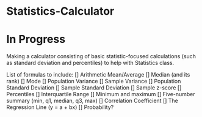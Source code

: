 # Statistics-Calculator
# In Progress

Making a calculator consisting of basic statistic-focused calculations 
(such as standard deviation and percentiles) to help with Statistics class.

List of formulas to include:
[] Arithmetic Mean/Average
[] Median (and its rank)
[] Mode
[] Population Variance
[] Sample Variance
[] Population Standard Deviation
[] Sample Standard Deviation
[] Sample z-score
[] Percentiles
[] Interquartile Range
[] Minimum and maximum
[] Five-number summary (min, q1, median, q3, max)
[] Correlation Coefficient
[] The Regression Line (y = a + bx)
[] Probability? 

